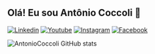 ## Olá! Eu sou Antônio Coccoli 👋
[![Linkedin](https://img.shields.io/badge/LinkedIn-0077B5?style=for-the-badge&logo=linkedin&logoColor=white)](linkedin.com/in/antonio-coccoli-1ba051289)
[![Youtube](https://img.shields.io/badge/YouTube-FF0000?style=for-the-badge&logo=youtube&logoColor=white)](https://www.youtube.com/channel/UCI3ddtMFTWIES4nKOGMMNYg)
[![Instagram](https://img.shields.io/badge/Instagram-E4405F?style=for-the-badge&logo=instagram&logoColor=white)](https://www.instagram.com/devjavero/)
[![Facebook](https://img.shields.io/badge/Facebook-1877F2?style=for-the-badge&logo=facebook&logoColor=white)](https://www.facebook.com/profile.php?id=61561539710214)

![AntonioCoccoli GitHub stats](https://github-readme-stats.vercel.app/api?username=AntonioCoccoli&show_icons=true&theme=dark)

